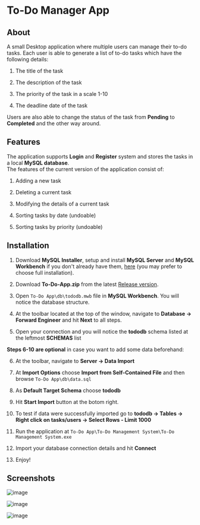 # To-Do Manager App

## About
A small Desktop application where multiple users can manage their to-do tasks.
Each user is able to generate a list of to-do tasks which have the following details:
1. The title of the task
2. The description of the task
3. The priority of the task in a scale 1-10

4. The deadline date of the task

Users are also able to change the status of the task from **Pending** to **Completed** and the other way around.<br>

## Features

The application supports **Login** and **Register** system and stores the tasks in a local **MySQL database**.<br> 
The features of the current version of the application consist of:
1. Adding a new task
2. Deleting a current task
3. Modifying the details of a current task
4. Sorting tasks by date (undoable)

5. Sorting tasks by priority (undoable)

## Installation
1. Download **MySQL Installer**, setup and install **MySQL Server** and **MySQL Workbench** if you don't already have them, [here](https://dev.mysql.com/downloads/installer/) (you may prefer to choose full installation).
3. Download **To-Do-App.zip** from the latest [Release version](https://github.com/NickGeo1/To-Do-Manager-App/releases/tag/v1.0.0).
4. Open ``To-Do App\db\tododb.mwb`` file in **MySQL Workbench**. You will notice the database structure.
5. At the toolbar located at the top of the window, navigate to **Database -> Forward Engineer** and hit **Next** to all steps.
   
6. Open your connection and you will notice the **tododb** schema listed at the leftmost **SCHEMAS** list

**Steps 6-10 are optional** in case you want to add some data beforehand:

6. At the toolbar, navigate to **Server -> Data Import**
7. At **Import Options** choose **Import from Self-Contained File** and then browse ``To-Do App\db\data.sql``
8. As **Default Target Schema** choose **tododb**
9. Hit **Start Import** button at the botom right.

10. To test if data were successfully imported go to **tododb -> Tables -> Right click on tasks/users -> Select Rows - Limit 1000**
11. Run the application at ``To-Do App\To-Do Management System\To-Do Management System.exe``
12. Import your database connection details and hit **Connect**
13. Enjoy!



## Screenshots

![image](https://github.com/user-attachments/assets/03ceaa5e-7607-46de-a6b9-0f19f0243f4c)

![image](https://github.com/user-attachments/assets/1306d4aa-95aa-4b6d-9845-9d8d5e7c73cf)

![image](https://github.com/user-attachments/assets/94475b6c-12d8-4bc6-9384-84adc9dc9fc9)
